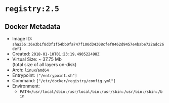 # `registry:2.5`

## Docker Metadata

- Image ID: `sha256:36e3b1f8d3f1f54bb0fa747f100d34308cfef0462d9457e4babe722adc26def1`
- Created: `2018-01-10T01:23:19.490522498Z`
- Virtual Size: ~ 37.75 Mb  
  (total size of all layers on-disk)
- Arch: `linux`/`amd64`
- Entrypoint: `["/entrypoint.sh"]`
- Command: `["/etc/docker/registry/config.yml"]`
- Environment:
  - `PATH=/usr/local/sbin:/usr/local/bin:/usr/sbin:/usr/bin:/sbin:/bin`
